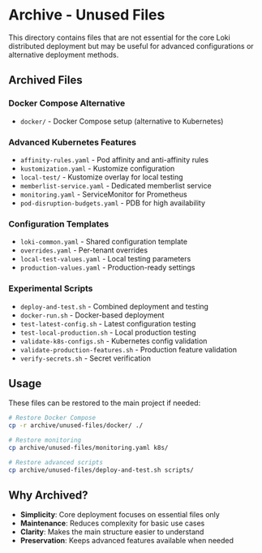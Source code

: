 # Archive - Unused Files

This directory contains files that are not essential for the core Loki distributed deployment but may be useful for advanced configurations or alternative deployment methods.

## Archived Files

### Docker Compose Alternative
- `docker/` - Docker Compose setup (alternative to Kubernetes)

### Advanced Kubernetes Features
- `affinity-rules.yaml` - Pod affinity and anti-affinity rules
- `kustomization.yaml` - Kustomize configuration
- `local-test/` - Kustomize overlay for local testing
- `memberlist-service.yaml` - Dedicated memberlist service
- `monitoring.yaml` - ServiceMonitor for Prometheus
- `pod-disruption-budgets.yaml` - PDB for high availability

### Configuration Templates
- `loki-common.yaml` - Shared configuration template
- `overrides.yaml` - Per-tenant overrides
- `local-test-values.yaml` - Local testing parameters
- `production-values.yaml` - Production-ready settings

### Experimental Scripts
- `deploy-and-test.sh` - Combined deployment and testing
- `docker-run.sh` - Docker-based deployment
- `test-latest-config.sh` - Latest configuration testing
- `test-local-production.sh` - Local production testing
- `validate-k8s-configs.sh` - Kubernetes config validation
- `validate-production-features.sh` - Production feature validation
- `verify-secrets.sh` - Secret verification

## Usage

These files can be restored to the main project if needed:

```bash
# Restore Docker Compose
cp -r archive/unused-files/docker/ ./

# Restore monitoring
cp archive/unused-files/monitoring.yaml k8s/

# Restore advanced scripts
cp archive/unused-files/deploy-and-test.sh scripts/
```

## Why Archived?

- **Simplicity**: Core deployment focuses on essential files only
- **Maintenance**: Reduces complexity for basic use cases
- **Clarity**: Makes the main structure easier to understand
- **Preservation**: Keeps advanced features available when needed